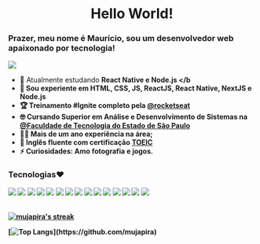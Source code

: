<h1 align="center">Hello World!</h1>

### Prazer, meu nome é Maurício, sou um desenvolvedor web apaixonado por tecnologia!<br/>
    
<a href="https://www.linkedin.com/in/mauricio-mello-pereira-b6b138221/">
<img src="https://img.shields.io/badge/linkedin-blue?style=for-the-badge&logo=linkedin&logoColor=white" target="_blank">
</a>

- 🌱 Atualmente estudando <b> React Native e Node.js </b
- 🚀 Sou experiente em HTML, CSS, JS, ReactJS, React Native, NextJS e Node.js
- 🏆 Treinamento #Ignite completo pela <a href="https://www.rocketseat.com.br/">@rocketseat</a>
- 🤓 Cursando Superior em Análise e Desenvolvimento de Sistemas na <a href="https://fatecitu.cps.sp.gov.br/">@Faculdade de Tecnologia do Estado de São Paulo</a>
- 👨‍💻 Mais de um ano experiência na área;
-  🎉 Inglês fluente com certificação <a href="https://toeicglobal.com/">TOEIC</a>
- ⚡ Curiosidades: Amo fotografia e jogos.

<h3>Tecnologias❤️</h3>
<div>
  <img src=https://img.shields.io/badge/TypeScript-007ACC?style=for-the-badge&logo=typescript&logoColor=white />
  <img src=https://img.shields.io/badge/next.js-000000?style=for-the-badge&logo=next.js&logoColor=white />
  <img src=https://img.shields.io/badge/React-61dafb?style=for-the-badge&logo=react&logoColor=333333 />
  <img src="https://img.shields.io/badge/react%20native-darkblue?style=for-the-badge&logo=react&logoColor=white"/>
  <img src="https://img.shields.io/badge/tailwindcss-%2338B2AC.svg?style=for-the-badge&logo=tailwind-css&logoColor=white"/>
  <img src="https://img.shields.io/badge/figma-%23F24E1E.svg?style=for-the-badge&logo=figma&logoColor=white"/>
  <img src="https://img.shields.io/badge/SASS-hotpink.svg?style=for-the-badge&logo=SASS&logoColor=white"/>
  <img src="https://img.shields.io/badge/React%20Hook%20Form-%23EC5990.svg?style=for-the-badge&logo=reacthookform&logoColor=white"/>
  <img src="https://img.shields.io/badge/chakra-%234ED1C5.svg?style=for-the-badge&logo=chakraui&logoColor=white"/>
  <img src="https://img.shields.io/badge/firebase-%23039BE5.svg?style=for-the-badge&logo=firebase"/>
  <img src="https://img.shields.io/badge/Prisma-3982CE?style=for-the-badge&logo=Prisma&logoColor=white"/>
  <img src="https://img.shields.io/badge/vercel-%23000000.svg?style=for-the-badge&logo=vercel&logoColor=white"/>
  <img src="https://img.shields.io/badge/git-%23F05033.svg?style=for-the-badge&logo=git&logoColor=white"/>
  <img src="https://img.shields.io/badge/ESLint-4B3263?style=for-the-badge&logo=eslint&logoColor=white"/>
  <img src="https://img.shields.io/badge/github-%23121011.svg?style=for-the-badge&logo=github&logoColor=white"/>
</div>
<br/>
<p align="left">
    <a href="https://github.com/mujapira/github-readme-streak-stats">
        <img alt="mujapira's streak" src="https://github-readme-streak-stats.herokuapp.com/?user=mujapira&theme=dracula&hide_border=true&stroke=0000"/>
    </a>
</p>

[![Top Langs](https://github-readme-stats.vercel.app/api/top-langs/?username=mujapira&theme=dracula&layout=compact&hide_border=true&stroke=0000")](https://github.com/mujapira)
